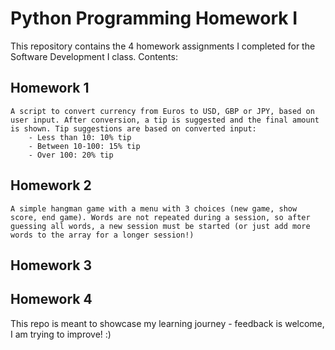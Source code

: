 # Python Programming Homework I
This repository contains the 4 homework assignments I completed for the Software Development I class. Contents:

## Homework 1
    A script to convert currency from Euros to USD, GBP or JPY, based on user input. After conversion, a tip is suggested and the final amount is shown. Tip suggestions are based on converted input:
        - Less than 10: 10% tip
        - Between 10-100: 15% tip
        - Over 100: 20% tip
## Homework 2
    A simple hangman game with a menu with 3 choices (new game, show score, end game). Words are not repeated during a session, so after guessing all words, a new session must be started (or just add more words to the array for a longer session!)
## Homework 3

## Homework 4

This repo is meant to showcase my learning journey - feedback is welcome, I am trying to improve! :)
